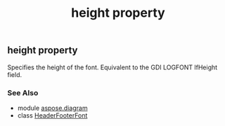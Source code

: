 ﻿---
title: height property
second_title: Aspose.Diagram for Python via .NET API References
description: 
type: docs
weight: 70
url: /python-net/aspose.diagram/headerfooterfont/height/
is_root: false
---

## height property


Specifies the height of the font. Equivalent to the GDI LOGFONT lfHeight field.

### See Also
* module [aspose.diagram](../../)
* class [HeaderFooterFont](/diagram/python-net/aspose.diagram/headerfooterfont)
